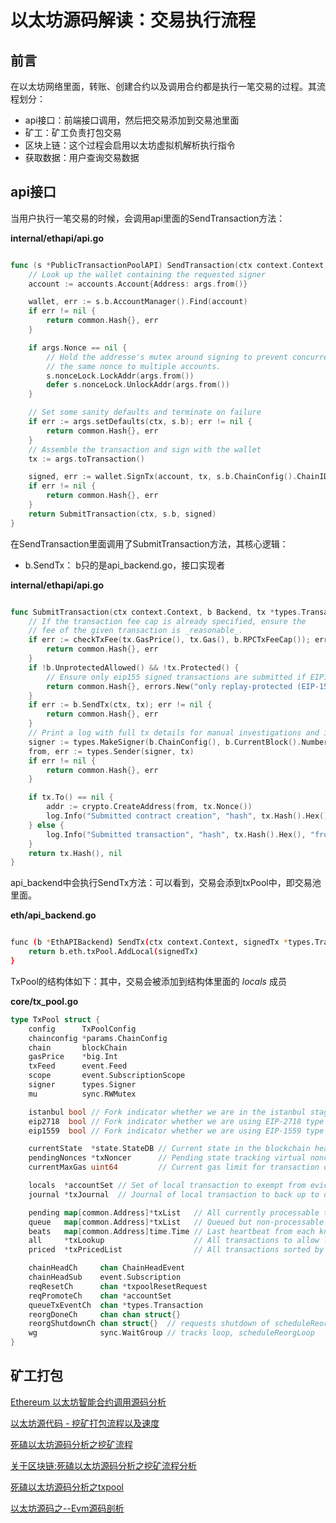 # 以太坊源码解读：交易执行流程

## 前言

在以太坊网络里面，转账、创建合约以及调用合约都是执行一笔交易的过程。其流程划分：

- api接口：前端接口调用，然后把交易添加到交易池里面
- 矿工：矿工负责打包交易
- 区块上链：这个过程会启用以太坊虚拟机解析执行指令
- 获取数据：用户查询交易数据

## api接口

当用户执行一笔交易的时候，会调用api里面的SendTransaction方法：

**internal/ethapi/api.go**

```go

func (s *PublicTransactionPoolAPI) SendTransaction(ctx context.Context, args TransactionArgs) (common.Hash, error) {
	// Look up the wallet containing the requested signer
	account := accounts.Account{Address: args.from()}

	wallet, err := s.b.AccountManager().Find(account)
	if err != nil {
		return common.Hash{}, err
	}

	if args.Nonce == nil {
		// Hold the addresse's mutex around signing to prevent concurrent assignment of
		// the same nonce to multiple accounts.
		s.nonceLock.LockAddr(args.from())
		defer s.nonceLock.UnlockAddr(args.from())
	}

	// Set some sanity defaults and terminate on failure
	if err := args.setDefaults(ctx, s.b); err != nil {
		return common.Hash{}, err
	}
	// Assemble the transaction and sign with the wallet
	tx := args.toTransaction()

	signed, err := wallet.SignTx(account, tx, s.b.ChainConfig().ChainID)
	if err != nil {
		return common.Hash{}, err
	}
	return SubmitTransaction(ctx, s.b, signed)
}

```

在SendTransaction里面调用了SubmitTransaction方法，其核心逻辑：

- b.SendTx： b只的是api_backend.go，接口实现者

**internal/ethapi/api.go**

```go

func SubmitTransaction(ctx context.Context, b Backend, tx *types.Transaction) (common.Hash, error) {
	// If the transaction fee cap is already specified, ensure the
	// fee of the given transaction is _reasonable_.
	if err := checkTxFee(tx.GasPrice(), tx.Gas(), b.RPCTxFeeCap()); err != nil {
		return common.Hash{}, err
	}
	if !b.UnprotectedAllowed() && !tx.Protected() {
		// Ensure only eip155 signed transactions are submitted if EIP155Required is set.
		return common.Hash{}, errors.New("only replay-protected (EIP-155) transactions allowed over RPC")
	}
	if err := b.SendTx(ctx, tx); err != nil {
		return common.Hash{}, err
	}
	// Print a log with full tx details for manual investigations and interventions
	signer := types.MakeSigner(b.ChainConfig(), b.CurrentBlock().Number())
	from, err := types.Sender(signer, tx)
	if err != nil {
		return common.Hash{}, err
	}

	if tx.To() == nil {
		addr := crypto.CreateAddress(from, tx.Nonce())
		log.Info("Submitted contract creation", "hash", tx.Hash().Hex(), "from", from, "nonce", tx.Nonce(), "contract", addr.Hex(), "value", tx.Value())
	} else {
		log.Info("Submitted transaction", "hash", tx.Hash().Hex(), "from", from, "nonce", tx.Nonce(), "recipient", tx.To(), "value", tx.Value())
	}
	return tx.Hash(), nil
}

```

api_backend中会执行SendTx方法：可以看到，交易会添到txPool中，即交易池里面。

**eth/api_backend.go**

```bash

func (b *EthAPIBackend) SendTx(ctx context.Context, signedTx *types.Transaction) error {
	return b.eth.txPool.AddLocal(signedTx)
}

```

TxPool的结构体如下：其中，交易会被添加到结构体里面的 *locals* 成员

**core/tx_pool.go**

```go
type TxPool struct {
	config      TxPoolConfig
	chainconfig *params.ChainConfig
	chain       blockChain
	gasPrice    *big.Int
	txFeed      event.Feed
	scope       event.SubscriptionScope
	signer      types.Signer
	mu          sync.RWMutex

	istanbul bool // Fork indicator whether we are in the istanbul stage.
	eip2718  bool // Fork indicator whether we are using EIP-2718 type transactions.
	eip1559  bool // Fork indicator whether we are using EIP-1559 type transactions.

	currentState  *state.StateDB // Current state in the blockchain head
	pendingNonces *txNoncer      // Pending state tracking virtual nonces
	currentMaxGas uint64         // Current gas limit for transaction caps

	locals  *accountSet // Set of local transaction to exempt from eviction rules
	journal *txJournal  // Journal of local transaction to back up to disk

	pending map[common.Address]*txList   // All currently processable transactions
	queue   map[common.Address]*txList   // Queued but non-processable transactions
	beats   map[common.Address]time.Time // Last heartbeat from each known account
	all     *txLookup                    // All transactions to allow lookups
	priced  *txPricedList                // All transactions sorted by price

	chainHeadCh     chan ChainHeadEvent
	chainHeadSub    event.Subscription
	reqResetCh      chan *txpoolResetRequest
	reqPromoteCh    chan *accountSet
	queueTxEventCh  chan *types.Transaction
	reorgDoneCh     chan chan struct{}
	reorgShutdownCh chan struct{}  // requests shutdown of scheduleReorgLoop
	wg              sync.WaitGroup // tracks loop, scheduleReorgLoop
}
```

## 矿工打包



[Ethereum 以太坊智能合约调用源码分析](https://www.jianshu.com/p/97f7ca54c4a3)

[以太坊源代码 - 挖矿打包流程以及速度](https://blog.csdn.net/Metal1/article/details/80501519)

[死磕以太坊源码分析之挖矿流程](https://blog.csdn.net/pulong0748/article/details/113864246)

[关于区块链:死磕以太坊源码分析之挖矿流程分析](https://lequ7.com/guan-yu-qu-kuai-lian-si-ke-yi-tai-fang-yuan-ma-fen-xi-zhi-wa-kuang-liu-cheng-fen-xi.html)

[死磕以太坊源码分析之txpool](https://www.jianshu.com/p/1b765dba7298)

[以太坊源码之--Evm源码剖析](https://blog.csdn.net/fh667788123/article/details/104961415)